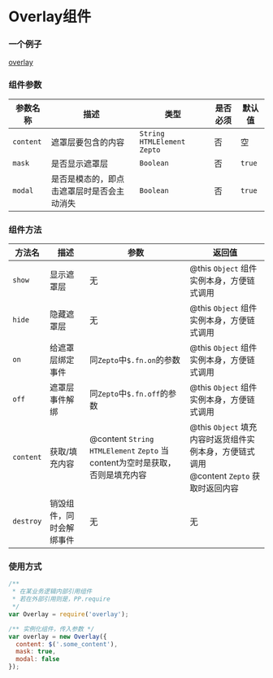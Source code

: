 # Overlay组件

### 一个例子

[overlay](codepen://luckyadam/ZGeEQL)

### 组件参数

| 参数名称 | 描述 | 类型 | 是否必须 | 默认值 |
| -- | -- | -- | -- | -- |
| ``content`` | 遮罩层要包含的内容 | ``String`` ``HTMLElement`` ``Zepto`` | 否 | 空 |
| ``mask`` | 是否显示遮罩层 | ``Boolean`` | 否 | ``true`` |
| ``modal`` | 是否是模态的，即点击遮罩层时是否会主动消失 | ``Boolean`` | 否 | ``true`` |

### 组件方法

| 方法名 | 描述 | 参数 | 返回值 |
| -- | -- | -- | -- |
| ``show`` | 显示遮罩层 | 无 | @this ``Object`` 组件实例本身，方便链式调用 |
| ``hide`` | 隐藏遮罩层 | 无 | @this ``Object`` 组件实例本身，方便链式调用 |
| ``on`` | 给遮罩层绑定事件 | 同``Zepto``中``$.fn.on``的参数 | @this ``Object`` 组件实例本身，方便链式调用 |
| ``off`` | 遮罩层事件解绑 | 同``Zepto``中``$.fn.off``的参数 | @this ``Object`` 组件实例本身，方便链式调用 |
| ``content`` | 获取/填充内容 | @content ``String`` ``HTMLElement`` ``Zepto`` 当content为空时是获取，否则是填充内容 | @this ``Object`` 填充内容时返货组件实例本身，方便链式调用<br> @content ``Zepto`` 获取时返回内容 |
| ``destroy`` | 销毁组件，同时会解绑事件 | 无 | 无 |

### 使用方式

```javascript
/** 
 * 在某业务逻辑内部引用组件
 * 若在外部引用则是，PP.require
 */
var Overlay = require('overlay');

/** 实例化组件，传入参数 */
var overlay = new Overlay({
  content: $('.some_content'),
  mask: true,
  modal: false
});
```